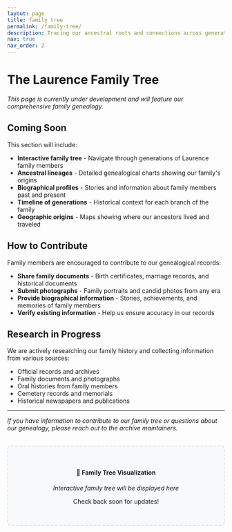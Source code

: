 ```yaml
---
layout: page
title: family tree
permalink: /family-tree/
description: Tracing our ancestral roots and connections across generations
nav: true
nav_order: 2
---
```


# The Laurence Family Tree

*This page is currently under development and will feature our comprehensive family genealogy.*

## Coming Soon

This section will include:

- **Interactive family tree** - Navigate through generations of Laurence family members
- **Ancestral lineages** - Detailed genealogical charts showing our family's origins
- **Biographical profiles** - Stories and information about family members past and present
- **Timeline of generations** - Historical context for each branch of the family
- **Geographic origins** - Maps showing where our ancestors lived and traveled

## How to Contribute

Family members are encouraged to contribute to our genealogical records:

- **Share family documents** - Birth certificates, marriage records, and historical documents
- **Submit photographs** - Family portraits and candid photos from any era
- **Provide biographical information** - Stories, achievements, and memories of family members
- **Verify existing information** - Help us ensure accuracy in our records

## Research in Progress

We are actively researching our family history and collecting information from various sources:

- Official records and archives
- Family documents and photographs
- Oral histories from family members
- Cemetery records and memorials
- Historical newspapers and publications

---

*If you have information to contribute to our family tree or questions about our genealogy, please reach out to the archive maintainers.*

<div class="family-tree-placeholder" style="text-align: center; margin: 2rem 0; padding: 2rem; background-color: #f8f9fa; border: 2px dashed #dee2e6; border-radius: 8px;">
    <h4>🌳 Family Tree Visualization</h4>
    <p><em>Interactive family tree will be displayed here</em></p>
    <p>Check back soon for updates!</p>
</div> 